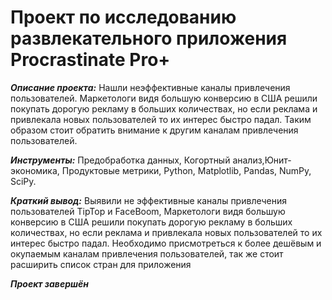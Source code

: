 # Проект по исследованию развлекательного приложения Procrastinate Pro+

***Описание проекта:***  Нашли неэффективные каналы привлечения пользователей. Маркетологи видя большую конверсию в США решили покупать дорогую рекламу в больших количествах, но если реклама и привлекала новых пользователей то их интерес быстро падал. Таким образом стоит обратить внимание к другим каналам привлечения пользователей.

***Инструменты:*** Предобработка данных, Когортный анализ,Юнит-экономика, Продуктовые метрики, Python, Matplotlib, Pandas, NumPy, SciPy. 

***Краткий вывод:*** Выявили не эффективные каналы привлечения пользователей TipTop и FaceBoom, Маркетологи видя большую конверсию в США решили покупать дорогую рекламу в больших количествах, но если реклама и привлекала новых пользователей то их интерес быстро падал. Необходимо присмотреться к более дешёвым и окупаемым каналам привлечения пользователей, так же стоит расширить список стран для приложения

 

***Проект завершён***
